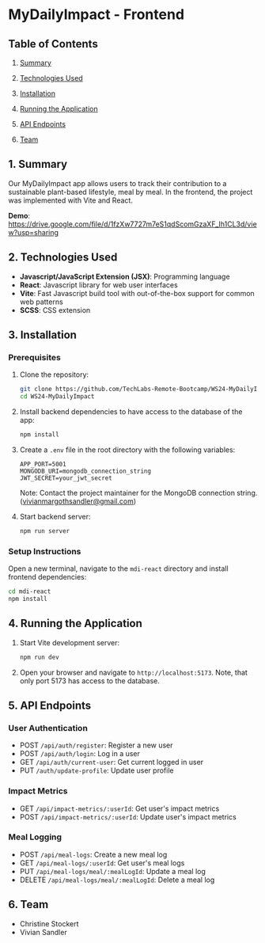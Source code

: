# MyDailyImpact - Frontend

## Table of Contents

1. [Summary](#1-summary)

2. [Technologies Used](#2-technologies-used)

3. [Installation](#3-installation)

4. [Running the Application](#4-running-the-application)

5. [API Endpoints](#5-api-endpoints)

6. [Team](#6-team)

## 1. Summary

Our MyDailyImpact app allows users to track their contribution to a sustainable plant-based lifestyle, meal by meal. In the frontend, the project was implemented with Vite and React.

**Demo**: https://drive.google.com/file/d/1fzXw7727m7eS1qdScomGzaXF_Ih1CL3d/view?usp=sharing

## 2. Technologies Used

- **Javascript/JavaScript Extension (JSX)**: Programming language
- **React**: Javascript library for web user interfaces
- **Vite**: Fast Javascript build tool with out-of-the-box support for common web patterns
- **SCSS**: CSS extension

## 3. Installation

### Prerequisites

1. Clone the repository:

   ```bash
   git clone https://github.com/TechLabs-Remote-Bootcamp/WS24-MyDailyImpact
   cd WS24-MyDailyImpact
   ```

2. Install backend dependencies to have access to the database of the app:

   ```bash
   npm install
   ```

3. Create a `.env` file in the root directory with the following variables:

   ```
   APP_PORT=5001
   MONGODB_URI=mongodb_connection_string
   JWT_SECRET=your_jwt_secret
   ```

   Note: Contact the project maintainer for the MongoDB connection string. (vivianmargothsandler@gmail.com)

4. Start backend server:

   ```bash
   npm run server
   ```

### Setup Instructions

Open a new terminal, navigate to the `mdi-react` directory and install frontend dependencies:

```bash
cd mdi-react
npm install
```

## 4. Running the Application

1. Start Vite development server:

   ```bash
   npm run dev
   ```

2. Open your browser and navigate to `http://localhost:5173`. Note, that only port 5173 has access to the database.

## 5. API Endpoints

### User Authentication

- POST `/api/auth/register`: Register a new user
- POST `/api/auth/login`: Log in a user
- GET `/api/auth/current-user`: Get current logged in user
- PUT `/auth/update-profile`: Update user profile

### Impact Metrics

- GET `/api/impact-metrics/:userId`: Get user's impact metrics
- POST `/api/impact-metrics/:userId`: Update user's impact metrics

### Meal Logging

- POST `/api/meal-logs`: Create a new meal log
- GET `/api/meal-logs/:userId`: Get user's meal logs
- PUT `/api/meal-logs/meal/:mealLogId`: Update a meal log
- DELETE `/api/meal-logs/meal/:mealLogId`: Delete a meal log

## 6. Team

- Christine Stockert
- Vivian Sandler
